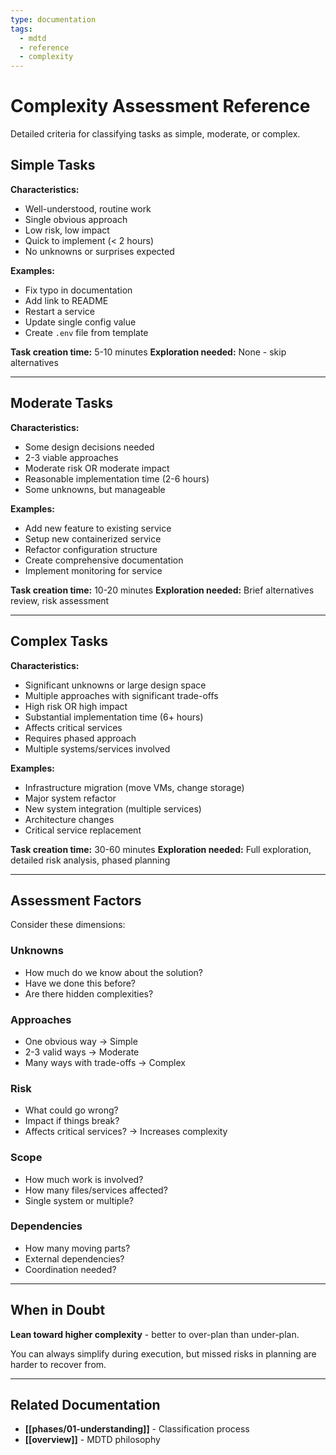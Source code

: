 ```yaml
---
type: documentation
tags:
  - mdtd
  - reference
  - complexity
---
```


# Complexity Assessment Reference

Detailed criteria for classifying tasks as simple, moderate, or complex.

## Simple Tasks

**Characteristics:**
- Well-understood, routine work
- Single obvious approach
- Low risk, low impact
- Quick to implement (< 2 hours)
- No unknowns or surprises expected

**Examples:**
- Fix typo in documentation
- Add link to README
- Restart a service
- Update single config value
- Create `.env` file from template

**Task creation time:** 5-10 minutes
**Exploration needed:** None - skip alternatives

---

## Moderate Tasks

**Characteristics:**
- Some design decisions needed
- 2-3 viable approaches
- Moderate risk OR moderate impact
- Reasonable implementation time (2-6 hours)
- Some unknowns, but manageable

**Examples:**
- Add new feature to existing service
- Setup new containerized service
- Refactor configuration structure
- Create comprehensive documentation
- Implement monitoring for service

**Task creation time:** 10-20 minutes
**Exploration needed:** Brief alternatives review, risk assessment

---

## Complex Tasks

**Characteristics:**
- Significant unknowns or large design space
- Multiple approaches with significant trade-offs
- High risk OR high impact
- Substantial implementation time (6+ hours)
- Affects critical services
- Requires phased approach
- Multiple systems/services involved

**Examples:**
- Infrastructure migration (move VMs, change storage)
- Major system refactor
- New system integration (multiple services)
- Architecture changes
- Critical service replacement

**Task creation time:** 30-60 minutes
**Exploration needed:** Full exploration, detailed risk analysis, phased planning

---

## Assessment Factors

Consider these dimensions:

### Unknowns
- How much do we know about the solution?
- Have we done this before?
- Are there hidden complexities?

### Approaches
- One obvious way → Simple
- 2-3 valid ways → Moderate
- Many ways with trade-offs → Complex

### Risk
- What could go wrong?
- Impact if things break?
- Affects critical services? → Increases complexity

### Scope
- How much work is involved?
- How many files/services affected?
- Single system or multiple?

### Dependencies
- How many moving parts?
- External dependencies?
- Coordination needed?

---

## When in Doubt

**Lean toward higher complexity** - better to over-plan than under-plan.

You can always simplify during execution, but missed risks in planning are harder to recover from.

---

## Related Documentation

- **[[phases/01-understanding]]** - Classification process
- **[[overview]]** - MDTD philosophy
